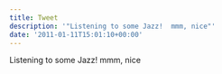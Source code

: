 ```yaml
---
title: Tweet
description: '"Listening to some Jazz!  mmm, nice"'
date: '2011-01-11T15:01:10+00:00'
---
```

Listening to some Jazz!  mmm, nice
